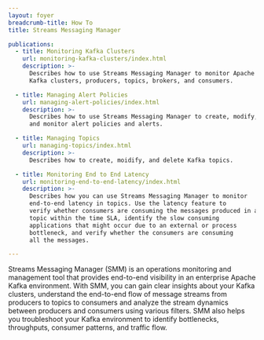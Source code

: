 ```yaml
---
layout: foyer
breadcrumb-title: How To
title: Streams Messaging Manager

publications:
  - title: Monitoring Kafka Clusters
    url: monitoring-kafka-clusters/index.html
    description: >-
      Describes how to use Streams Messaging Manager to monitor Apache
      Kafka clusters, producers, topics, brokers, and consumers.

  - title: Managing Alert Policies
    url: managing-alert-policies/index.html
    description: >-
      Describes how to use Streams Messaging Manager to create, modify,
      and monitor alert policies and alerts.

  - title: Managing Topics
    url: managing-topics/index.html
    description: >-
      Describes how to create, moidify, and delete Kafka topics.

  - title: Monitoring End to End Latency
    url: monitoring-end-to-end-latency/index.html
    description: >-
      Describes how you can use Streams Messaging Manager to monitor
      end-to-end latency in topics. Use the latency feature to
      verify whether consumers are consuming the messages produced in a
      topic within the time SLA, identify the slow consuming
      applications that might occur due to an external or process
      bottleneck, and verify whether the consumers are consuming
      all the messages.

---
```


Streams Messaging Manager (SMM) is an operations monitoring and
management tool that provides end-to-end visibility in an enterprise
Apache Kafka environment. With SMM, you can gain clear insights about
your Kafka clusters, understand the end-to-end flow of message streams
from producers to topics to consumers and analyze the stream dynamics
between producers and consumers using various filters. SMM also helps
you troubleshoot your Kafka environment to identify bottlenecks,
throughputs, consumer patterns, and traffic flow.
